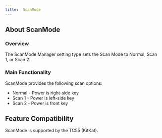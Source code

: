 ```yaml
---
title:  ScanMode
---
```


## About ScanMode

### Overview
The ScanMode Manager setting type sets the Scan Mode to Normal, Scan 1, or Scan 2.

### Main Functionality

ScanMode provides the following scan options:

* Normal - Power is right-side key
* Scan 1 - Power is left-side key
* Scan 2 - Power is front key

## Feature Compatibility
ScanMode is supported by the TC55 (KitKat).
